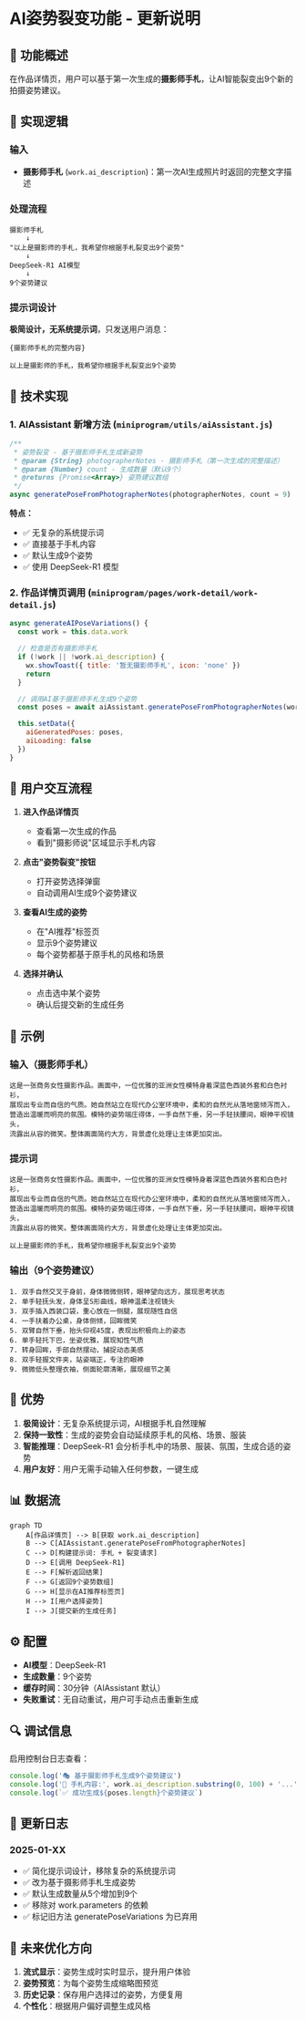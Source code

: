 # AI姿势裂变功能 - 更新说明

## 🎯 功能概述

在作品详情页，用户可以基于第一次生成的**摄影师手札**，让AI智能裂变出9个新的拍摄姿势建议。

## 📝 实现逻辑

### 输入
- **摄影师手札** (`work.ai_description`)：第一次AI生成照片时返回的完整文字描述

### 处理流程
```
摄影师手札
    ↓
"以上是摄影师的手札，我希望你根据手札裂变出9个姿势"
    ↓
DeepSeek-R1 AI模型
    ↓
9个姿势建议
```

### 提示词设计
**极简设计，无系统提示词**，只发送用户消息：
```
{摄影师手札的完整内容}

以上是摄影师的手札，我希望你根据手札裂变出9个姿势
```

## 🔧 技术实现

### 1. AIAssistant 新增方法 (`miniprogram/utils/aiAssistant.js`)

```javascript
/**
 * 姿势裂变 - 基于摄影师手札生成新姿势
 * @param {String} photographerNotes - 摄影师手札（第一次生成的完整描述）
 * @param {Number} count - 生成数量（默认9个）
 * @returns {Promise<Array>} 姿势建议数组
 */
async generatePoseFromPhotographerNotes(photographerNotes, count = 9)
```

**特点：**
- ✅ 无复杂的系统提示词
- ✅ 直接基于手札内容
- ✅ 默认生成9个姿势
- ✅ 使用 DeepSeek-R1 模型

### 2. 作品详情页调用 (`miniprogram/pages/work-detail/work-detail.js`)

```javascript
async generateAIPoseVariations() {
  const work = this.data.work

  // 检查是否有摄影师手札
  if (!work || !work.ai_description) {
    wx.showToast({ title: '暂无摄影师手札', icon: 'none' })
    return
  }

  // 调用AI基于摄影师手札生成9个姿势
  const poses = await aiAssistant.generatePoseFromPhotographerNotes(work.ai_description, 9)

  this.setData({
    aiGeneratedPoses: poses,
    aiLoading: false
  })
}
```

## 📱 用户交互流程

1. **进入作品详情页**
   - 查看第一次生成的作品
   - 看到"摄影师说"区域显示手札内容

2. **点击"姿势裂变"按钮**
   - 打开姿势选择弹窗
   - 自动调用AI生成9个姿势建议

3. **查看AI生成的姿势**
   - 在"AI推荐"标签页
   - 显示9个姿势建议
   - 每个姿势都基于原手札的风格和场景

4. **选择并确认**
   - 点击选中某个姿势
   - 确认后提交新的生成任务

## 🎨 示例

### 输入（摄影师手札）
```
这是一张商务女性摄影作品。画面中，一位优雅的亚洲女性模特身着深蓝色西装外套和白色衬衫，
展现出专业而自信的气质。她自然站立在现代办公室环境中，柔和的自然光从落地窗倾泻而入，
营造出温暖而明亮的氛围。模特的姿势端庄得体，一手自然下垂，另一手轻扶腰间，眼神平视镜头，
流露出从容的微笑。整体画面简约大方，背景虚化处理让主体更加突出。
```

### 提示词
```
这是一张商务女性摄影作品。画面中，一位优雅的亚洲女性模特身着深蓝色西装外套和白色衬衫，
展现出专业而自信的气质。她自然站立在现代办公室环境中，柔和的自然光从落地窗倾泻而入，
营造出温暖而明亮的氛围。模特的姿势端庄得体，一手自然下垂，另一手轻扶腰间，眼神平视镜头，
流露出从容的微笑。整体画面简约大方，背景虚化处理让主体更加突出。

以上是摄影师的手札，我希望你根据手札裂变出9个姿势
```

### 输出（9个姿势建议）
```
1. 双手自然交叉于身前，身体微微侧转，眼神望向远方，展现思考状态
2. 单手轻抚头发，身体呈S形曲线，眼神温柔注视镜头
3. 双手插入西装口袋，重心放在一侧腿，展现随性自信
4. 一手扶着办公桌，身体侧倾，回眸微笑
5. 双臂自然下垂，抬头仰视45度，表现出积极向上的姿态
6. 单手轻托下巴，坐姿优雅，展现知性气质
7. 转身回眸，手部自然摆动，捕捉动态美感
8. 双手轻握文件夹，站姿端正，专注的眼神
9. 微微低头整理衣袖，侧面轮廓清晰，展现细节之美
```

## 🚀 优势

1. **极简设计**：无复杂系统提示词，AI根据手札自然理解
2. **保持一致性**：生成的姿势会自动延续原手札的风格、场景、服装
3. **智能推理**：DeepSeek-R1 会分析手札中的场景、服装、氛围，生成合适的姿势
4. **用户友好**：用户无需手动输入任何参数，一键生成

## 📊 数据流

```mermaid
graph TD
    A[作品详情页] --> B[获取 work.ai_description]
    B --> C[AIAssistant.generatePoseFromPhotographerNotes]
    C --> D[构建提示词: 手札 + 裂变请求]
    D --> E[调用 DeepSeek-R1]
    E --> F[解析返回结果]
    F --> G[返回9个姿势数组]
    G --> H[显示在AI推荐标签页]
    H --> I[用户选择姿势]
    I --> J[提交新的生成任务]
```

## ⚙️ 配置

- **AI模型**：DeepSeek-R1
- **生成数量**：9个姿势
- **缓存时间**：30分钟（AIAssistant 默认）
- **失败重试**：无自动重试，用户可手动点击重新生成

## 🔍 调试信息

启用控制台日志查看：
```javascript
console.log('🎭 基于摄影师手札生成9个姿势建议')
console.log('📝 手札内容:', work.ai_description.substring(0, 100) + '...')
console.log(`✅ 成功生成${poses.length}个姿势建议`)
```

## 📅 更新日志

### 2025-01-XX
- ✅ 简化提示词设计，移除复杂的系统提示词
- ✅ 改为基于摄影师手札生成姿势
- ✅ 默认生成数量从5个增加到9个
- ✅ 移除对 work.parameters 的依赖
- ✅ 标记旧方法 generatePoseVariations 为已弃用

## 🎯 未来优化方向

1. **流式显示**：姿势生成时实时显示，提升用户体验
2. **姿势预览**：为每个姿势生成缩略图预览
3. **历史记录**：保存用户选择过的姿势，方便复用
4. **个性化**：根据用户偏好调整生成风格
